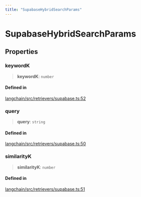 ```yaml
---
title: "SupabaseHybridSearchParams"
---
```


# SupabaseHybridSearchParams

## Properties

### keywordK

> **keywordK**: `number`

#### Defined in

[langchain/src/retrievers/supabase.ts:52](https://github.com/hwchase17/langchainjs/blob/ddf2996/langchain/src/retrievers/supabase.ts#L52)

### query

> **query**: `string`

#### Defined in

[langchain/src/retrievers/supabase.ts:50](https://github.com/hwchase17/langchainjs/blob/ddf2996/langchain/src/retrievers/supabase.ts#L50)

### similarityK

> **similarityK**: `number`

#### Defined in

[langchain/src/retrievers/supabase.ts:51](https://github.com/hwchase17/langchainjs/blob/ddf2996/langchain/src/retrievers/supabase.ts#L51)
